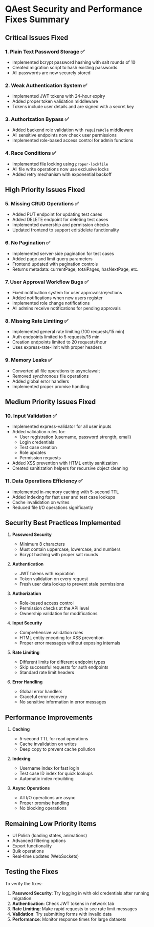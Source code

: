 # QAest Security and Performance Fixes Summary

## Critical Issues Fixed

### 1. Plain Text Password Storage ✅
- Implemented bcrypt password hashing with salt rounds of 10
- Created migration script to hash existing passwords
- All passwords are now securely stored

### 2. Weak Authentication System ✅
- Implemented JWT tokens with 24-hour expiry
- Added proper token validation middleware
- Tokens include user details and are signed with a secret key

### 3. Authorization Bypass ✅
- Added backend role validation with `requireRole` middleware
- All sensitive endpoints now check user permissions
- Implemented role-based access control for admin functions

### 4. Race Conditions ✅
- Implemented file locking using `proper-lockfile`
- All file write operations now use exclusive locks
- Added retry mechanism with exponential backoff

## High Priority Issues Fixed

### 5. Missing CRUD Operations ✅
- Added PUT endpoint for updating test cases
- Added DELETE endpoint for deleting test cases
- Implemented ownership and permission checks
- Updated frontend to support edit/delete functionality

### 6. No Pagination ✅
- Implemented server-side pagination for test cases
- Added page and limit query parameters
- Frontend updated with pagination controls
- Returns metadata: currentPage, totalPages, hasNextPage, etc.

### 7. User Approval Workflow Bugs ✅
- Fixed notification system for user approvals/rejections
- Added notifications when new users register
- Implemented role change notifications
- All admins receive notifications for pending approvals

### 8. Missing Rate Limiting ✅
- Implemented general rate limiting (100 requests/15 min)
- Auth endpoints limited to 5 requests/15 min
- Creation endpoints limited to 20 requests/hour
- Uses express-rate-limit with proper headers

### 9. Memory Leaks ✅
- Converted all file operations to async/await
- Removed synchronous file operations
- Added global error handlers
- Implemented proper promise handling

## Medium Priority Issues Fixed

### 10. Input Validation ✅
- Implemented express-validator for all user inputs
- Added validation rules for:
  - User registration (username, password strength, email)
  - Login credentials
  - Test case creation
  - Role updates
  - Permission requests
- Added XSS prevention with HTML entity sanitization
- Created sanitization helpers for recursive object cleaning

### 11. Data Operations Efficiency ✅
- Implemented in-memory caching with 5-second TTL
- Added indexing for fast user and test case lookups
- Cache invalidation on writes
- Reduced file I/O operations significantly

## Security Best Practices Implemented

1. **Password Security**
   - Minimum 8 characters
   - Must contain uppercase, lowercase, and numbers
   - Bcrypt hashing with proper salt rounds

2. **Authentication**
   - JWT tokens with expiration
   - Token validation on every request
   - Fresh user data lookup to prevent stale permissions

3. **Authorization**
   - Role-based access control
   - Permission checks at the API level
   - Ownership validation for modifications

4. **Input Security**
   - Comprehensive validation rules
   - HTML entity encoding for XSS prevention
   - Proper error messages without exposing internals

5. **Rate Limiting**
   - Different limits for different endpoint types
   - Skip successful requests for auth endpoints
   - Standard rate limit headers

6. **Error Handling**
   - Global error handlers
   - Graceful error recovery
   - No sensitive information in error messages

## Performance Improvements

1. **Caching**
   - 5-second TTL for read operations
   - Cache invalidation on writes
   - Deep copy to prevent cache pollution

2. **Indexing**
   - Username index for fast login
   - Test case ID index for quick lookups
   - Automatic index rebuilding

3. **Async Operations**
   - All I/O operations are async
   - Proper promise handling
   - No blocking operations

## Remaining Low Priority Items

- UI Polish (loading states, animations)
- Advanced filtering options
- Export functionality
- Bulk operations
- Real-time updates (WebSockets)

## Testing the Fixes

To verify the fixes:

1. **Password Security**: Try logging in with old credentials after running migration
2. **Authentication**: Check JWT tokens in network tab
3. **Rate Limiting**: Make rapid requests to see rate limit messages
4. **Validation**: Try submitting forms with invalid data
5. **Performance**: Monitor response times for large datasets